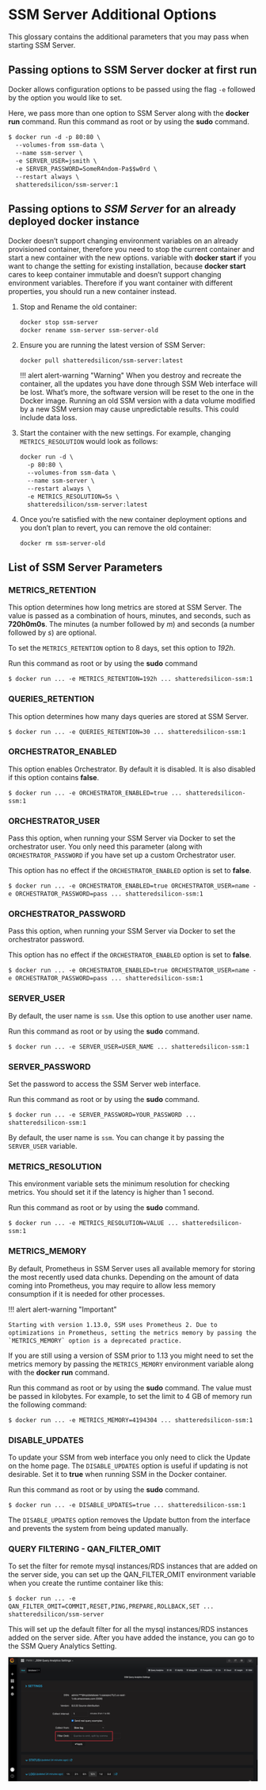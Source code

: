 # SSM Server Additional Options

This glossary contains the additional parameters that you may pass when starting SSM Server.

## Passing options to SSM Server docker at first run

Docker allows configuration options to be passed using the flag `-e` followed by the option you would like to set.

Here, we pass more than one option to SSM Server along with the **docker run** command. Run this command as root or by using the **sudo** command.

```
$ docker run -d -p 80:80 \
  --volumes-from ssm-data \
  --name ssm-server \
  -e SERVER_USER=jsmith \
  -e SERVER_PASSWORD=SomeR4ndom-Pa$$w0rd \
  --restart always \
  shatteredsilicon/ssm-server:1
```

## Passing options to *SSM Server* for an already deployed docker instance

Docker doesn’t support changing environment variables on an already provisioned container, therefore you need to stop the current container and start a new container with the new options. variable with **docker start** if you want to change the setting for existing installation, because **docker start** cares to keep container immutable and doesn’t support changing environment variables. Therefore if you want container with different properties,  you should run a new container instead.

1. Stop and Rename the old container:

    ```
    docker stop ssm-server
    docker rename ssm-server ssm-server-old
    ```

2. Ensure you are running the latest version of SSM Server:

    ```
    docker pull shatteredsilicon/ssm-server:latest
    ```

    !!! alert alert-warning "Warning"
        When you destroy and recreate the container, all the updates you have done through SSM Web interface will be lost. What’s more, the software version will be reset to the one in the Docker image. Running an old SSM version with a data volume modified by a new SSM version may cause unpredictable results. This could include data loss.

3. Start the container with the new settings. For example, changing `METRICS_RESOLUTION` would look as follows:

    ```
    docker run -d \
      -p 80:80 \
      --volumes-from ssm-data \
      --name ssm-server \
      --restart always \
      -e METRICS_RESOLUTION=5s \
      shatteredsilicon/ssm-server:latest
    ```

4. Once you’re satisfied with the new container deployment options and you don’t plan to revert, you can remove the old container:

    ```
    docker rm ssm-server-old
    ```

## List of SSM Server Parameters

### METRICS_RETENTION

This option determines how long metrics are stored at SSM Server. The value is passed as a combination of hours, minutes, and seconds, such as **720h0m0s**. The minutes (a number followed by *m*) and seconds (a number followed by *s*) are optional.

To set the `METRICS_RETENTION` option to 8 days, set this option to *192h*.

Run this command as root or by using the **sudo** command

```
$ docker run ... -e METRICS_RETENTION=192h ... shatteredsilicon-ssm:1
```

### QUERIES_RETENTION

This option determines how many days queries are stored at SSM Server.

```
$ docker run ... -e QUERIES_RETENTION=30 ... shatteredsilicon-ssm:1
```

### ORCHESTRATOR_ENABLED

This option enables Orchestrator. By default it is disabled. It is also disabled if this option contains **false**.

```
$ docker run ... -e ORCHESTRATOR_ENABLED=true ... shatteredsilicon-ssm:1
```

### ORCHESTRATOR_USER

Pass this option, when running your SSM Server via Docker to set the orchestrator user. You only need this parameter (along with `ORCHESTRATOR_PASSWORD` if you have set up a custom Orchestrator user.

This option has no effect if the `ORCHESTRATOR_ENABLED` option is set to **false**.

```
$ docker run ... -e ORCHESTRATOR_ENABLED=true ORCHESTRATOR_USER=name -e ORCHESTRATOR_PASSWORD=pass ... shatteredsilicon-ssm:1
```

### ORCHESTRATOR_PASSWORD

Pass this option, when running your SSM Server via Docker to set the orchestrator password.

This option has no effect if the `ORCHESTRATOR_ENABLED` option is set to **false**.

```
$ docker run ... -e ORCHESTRATOR_ENABLED=true ORCHESTRATOR_USER=name -e ORCHESTRATOR_PASSWORD=pass ... shatteredsilicon-ssm:1
```

### SERVER_USER

By default, the user name is `ssm`. Use this option to use another user name.

Run this command as root or by using the **sudo** command.

```
$ docker run ... -e SERVER_USER=USER_NAME ... shatteredsilicon-ssm:1
```

### SERVER_PASSWORD

Set the password to access the SSM Server web interface.

Run this command as root or by using the **sudo** command.

```
$ docker run ... -e SERVER_PASSWORD=YOUR_PASSWORD ... shatteredsilicon-ssm:1
```

By default, the user name is `ssm`. You can change it by passing the `SERVER_USER` variable.

### METRICS_RESOLUTION

This environment variable sets the minimum resolution for checking metrics. You should set it if the latency is higher than 1 second.

Run this command as root or by using the **sudo** command.

```
$ docker run ... -e METRICS_RESOLUTION=VALUE ... shatteredsilicon-ssm:1
```

### METRICS_MEMORY

By default, Prometheus in SSM Server uses all available memory for storing the most recently used data chunks.  Depending on the amount of data coming into Prometheus, you may require to allow less memory consumption if it is needed for other processes.

!!! alert alert-warning "Important"

    Starting with version 1.13.0, SSM uses Prometheus 2. Due to optimizations in Prometheus, setting the metrics memory by passing the `METRICS_MEMORY` option is a deprecated practice.

If you are still using a version of SSM prior to 1.13 you might need to set the metrics memory by passing the `METRICS_MEMORY` environment variable along with the **docker run** command.

Run this command as root or by using the **sudo** command. The value must be passed in kilobytes. For example, to set the limit to 4 GB of memory run the following command:

```
$ docker run ... -e METRICS_MEMORY=4194304 ... shatteredsilicon-ssm:1
```

### DISABLE_UPDATES

To update your SSM from web interface you only need to click the Update on the home page. The `DISABLE_UPDATES` option is useful if updating is not desirable. Set it to **true** when running SSM in the Docker container.

Run this command as root or by using the **sudo** command.

```
$ docker run ... -e DISABLE_UPDATES=true ... shatteredsilicon-ssm:1
```

The `DISABLE_UPDATES` option removes the Update button from the interface and prevents the system from being updated manually.

### QUERY FILTERING - QAN_FILTER_OMIT

To set the filter for remote mysql instances/RDS instances that are added on the server side, you can set up the QAN_FILTER_OMIT environment variable when you create the runtime container like this:

```
$ docker run ... -e QAN_FILTER_OMIT=COMMIT,RESET,PING,PREPARE,ROLLBACK,SET ... shatteredsilicon/ssm-server
```

This will set up the default filter for all the mysql instances/RDS instances added on the server side. After you have added the instance, you can go to the SSM Query Analytics Setting.

![Screenshot of SSM query analytics settings](/docs/_images/ssm_query_analytics_settings.png)
